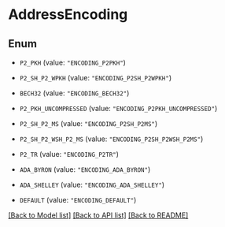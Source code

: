 # AddressEncoding

## Enum


* `P2_PKH` (value: `"ENCODING_P2PKH"`)

* `P2_SH_P2_WPKH` (value: `"ENCODING_P2SH_P2WPKH"`)

* `BECH32` (value: `"ENCODING_BECH32"`)

* `P2_PKH_UNCOMPRESSED` (value: `"ENCODING_P2PKH_UNCOMPRESSED"`)

* `P2_SH_P2_MS` (value: `"ENCODING_P2SH_P2MS"`)

* `P2_SH_P2_WSH_P2_MS` (value: `"ENCODING_P2SH_P2WSH_P2MS"`)

* `P2_TR` (value: `"ENCODING_P2TR"`)

* `ADA_BYRON` (value: `"ENCODING_ADA_BYRON"`)

* `ADA_SHELLEY` (value: `"ENCODING_ADA_SHELLEY"`)

* `DEFAULT` (value: `"ENCODING_DEFAULT"`)


[[Back to Model list]](../README.md#documentation-for-models) [[Back to API list]](../README.md#documentation-for-api-endpoints) [[Back to README]](../README.md)


